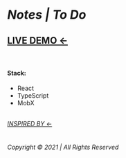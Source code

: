 # _Notes | To Do_

## [LIVE DEMO ←]()  
&nbsp;  

#### Stack:  
* React
* TypeScript
* MobX

&nbsp;  
_[INSPIRED BY ←](https://www.youtube.com/watch?v=V1rhxheJg4A&t=1030s)_
&nbsp;  
&nbsp;  
###### Copyright © 2021 | All Rights Reserved